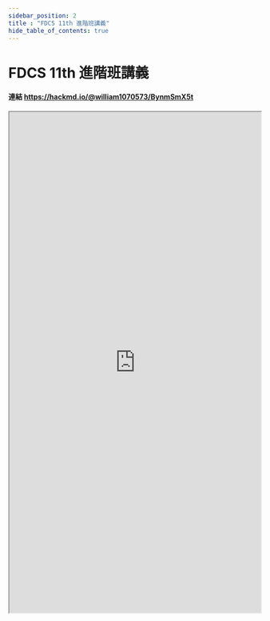 ```yaml
---
sidebar_position: 2
title : "FDCS 11th 進階班講義"
hide_table_of_contents: true
---
```

# FDCS 11th 進階班講義
#### 連結 https://hackmd.io/@william1070573/BynmSmX5t
<iframe src="https://hackmd.io/@william1070573/BynmSmX5t" 
        Width="100%"
        height="1000"
></iframe>